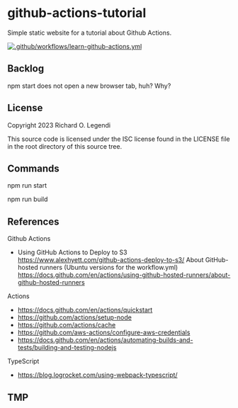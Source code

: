 # github-actions-tutorial

Simple static website for a tutorial about Github Actions.

[![.github/workflows/learn-github-actions.yml](https://github.com/richard-oliver-legendi-epam/github-actions-tutorial/actions/workflows/learn-github-actions.yml/badge.svg)](https://github.com/richard-oliver-legendi-epam/github-actions-tutorial/actions/workflows/learn-github-actions.yml)

## Backlog

npm start does not open a new browser tab, huh? Why?

## License

Copyright 2023 Richard O. Legendi

This source code is licensed under the ISC license found in the LICENSE file in the root directory of this source tree.

## Commands

npm run start

npm run build

## References

Github Actions
- Using GitHub Actions to Deploy to S3 https://www.alexhyett.com/github-actions-deploy-to-s3/
About GitHub-hosted runners (Ubuntu versions for the workflow.yml) https://docs.github.com/en/actions/using-github-hosted-runners/about-github-hosted-runners

Actions
- https://docs.github.com/en/actions/quickstart
- https://github.com/actions/setup-node
- https://github.com/actions/cache
- https://github.com/aws-actions/configure-aws-credentials
- https://docs.github.com/en/actions/automating-builds-and-tests/building-and-testing-nodejs

TypeScript
- https://blog.logrocket.com/using-webpack-typescript/

## TMP

